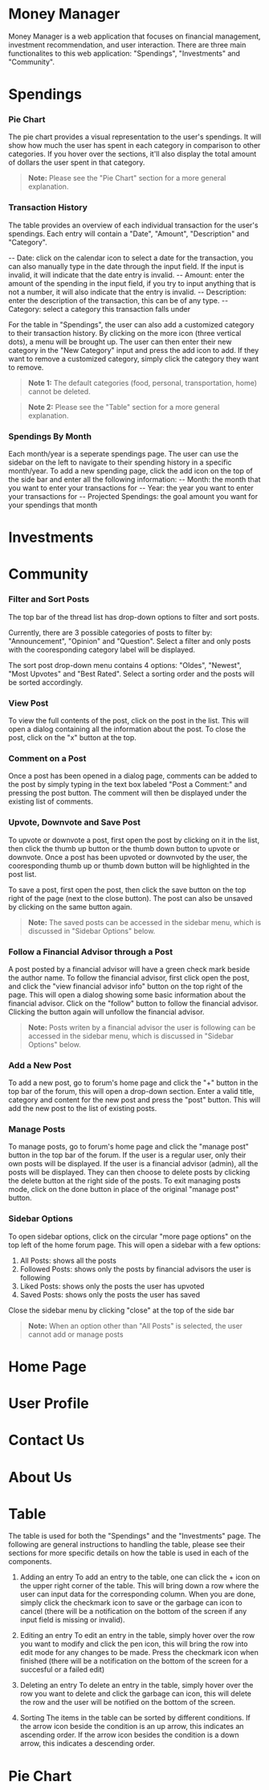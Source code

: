 # Money Manager

Money Manager is a web application that focuses on financial management, investment recommendation, and user interaction. There are three main functionalites to this web application: "Spendings", "Investments" and "Community". 

# Spendings

### Pie Chart 
The pie chart provides a visual representation to the user's spendings. It will show how much the user has spent in each category in comparison to other categories. If you hover over the sections, it'll also display the total amount of dollars the user spent in that category. 

> **Note:** Please see the "Pie Chart" section for a more general explanation. 

### Transaction History 
The table provides an overview of each individual transaction for the user's spendings. Each entry will contain a "Date", "Amount", "Description" and "Category". 
 
 -- Date: click on the calendar icon to select a date for the transaction, you can also manually type in the date through the input field. If the input is invalid, it will indicate that the date entry is invalid. 
 -- Amount: enter the amount of the spending in the input field, if you try to input anything that is not a number, it will also indicate that the entry is invalid. 
 -- Description: enter the description of the transaction, this can be of any type.
 -- Category: select a category this transaction falls under
 
 For the table in "Spendings", the user can also add a customized category to their transaction history. By clicking on the more icon (three vertical dots), a menu will be brought up. The user can then enter their new category in the "New Category" input and press the add icon to add. If they want to remove a customized category, simply click the category they want to remove. 

> **Note 1:** The default categories (food, personal, transportation, home) cannot be deleted. 

> **Note 2:** Please see the "Table" section for a more general explanation. 

### Spendings By Month
Each month/year is a seperate spendings page. The user can use the sidebar on the left to navigate to their spending history in a specific month/year. To add a new spending page, click the add icon on the top of the side bar and enter all the following information:
-- Month: the month that you want to enter your transactions for 
-- Year: the year you want to enter your transactions for 
-- Projected Spendings: the goal amount you want for your spendings that month

# Investments 

# Community 

### Filter and Sort Posts
The top bar of the thread list has drop-down options to filter and sort posts. 

Currently, there are 3 possible categories of posts to filter by: "Announcement", "Opinion" and "Question". Select a filter and only posts with the cooresponding category label will be displayed. 

The sort post drop-down menu contains 4 options: "Oldes", "Newest", "Most Upvotes" and "Best Rated". Select a sorting order and the posts will be sorted accordingly.

### View Post
To view the full contents of the post, click on the post in the list. This will open a dialog containing all the information about the post. To close the post, click on the "x" button at the top.

### Comment on a Post
Once a post has been opened in a dialog page, comments can be added to the post by simply typing in the text box labeled "Post a Comment:" and pressing the post button. The comment will then be displayed under the existing list of comments.

### Upvote, Downvote and Save Post
To upvote or downvote a post, first open the post by clicking on it in the list, then click the thumb up button or the thumb down button to upvote or downvote. Once a post has been upvoted or downvoted by the user, the cooresponding thumb up or thumb down button will be highlighted in the post list.

To save a post, first open the post, then click the save button on the top right of the page (next to the close button). The post can also be unsaved by clicking on the same button again. 

> **Note:** The saved posts can be accessed in the sidebar menu, which is discussed in "Sidebar Options" below.

### Follow a Financial Advisor through a Post
A post posted by a financial advisor will have a green check mark beside the author name. To follow the financial advisor, first click open the post, and click the "view financial advisor info" button on the top right of the page. This will open a dialog showing some basic information about the financial advisor. Click on the "follow" button to follow the financial advisor. Clicking the button again will unfollow the financial advisor. 

> **Note:** Posts writen by a financial advisor the user is following can be accessed in the sidebar menu, which is discussed in "Sidebar Options" below.

### Add a New Post
To add a new post, go to forum's home page and click the "+" button in the top bar of the forum, this will open a drop-down section. Enter a valid title, category and content for the new post and press the "post" button. This will add the new post to the list of existing posts.

### Manage Posts
To manage posts, go to forum's home page and click the "manage post" button in the top bar of the forum. If the user is a regular user, only their own posts will be displayed. If the user is a financial advisor (admin), all the posts will be displayed. They can then choose to delete posts by clicking the delete button at the right side of the posts. To exit managing posts mode, click on the done button in place of the original "manage post" button.

### Sidebar Options
To open sidebar options, click on the circular "more page options" on the top left of the home forum page. This will open a sidebar with a few options:

1. All Posts: shows all the posts
2. Followed Posts: shows only the posts by financial advisors the user is following
3. Liked Posts: shows only the posts the user has upvoted
4. Saved Posts: shows only the posts the user has saved

Close the sidebar menu by clicking "close" at the top of the side bar

> **Note:** When an option other than "All Posts" is selected, the user cannot add or manage posts

# Home Page

# User Profile 

# Contact Us 

# About Us 

# Table 
 The table is used for both the "Spendings" and the "Investments" page. The following are general instructions to handling the table, please see their sections for more specific details on how the table is used in each of the components. 
 
 1. Adding an entry
 To add an entry to the table, one can click the + icon on the upper right corner of the table. This will bring down a row where the user can input data for the corresponding column. When you are done, simply click the checkmark icon to save or the garbage can icon to cancel (there will be a notification on the bottom of the screen if any input field is missing or invalid). 
  
 2. Editing an entry
 To edit an entry in the table, simply hover over the row you want to modify and click the pen icon, this will bring the row into edit mode for any changes to be made. Press the checkmark icon when finished (there will be a notification on the bottom of the screen for a succesful or a failed edit)

 3. Deleting an entry
 To delete an entry in the table, simply hover over the row you want to delete and click the garbage can icon, this will delete the row and the user will be notified on the bottom of the screen. 

 4. Sorting 
 The items in the table can be sorted by different conditions. If the arrow icon beside the condition is an up arrow, this indicates an ascending order. If the arrow icon besides the condition is a down arrow, this indicates a descending order. 

# Pie Chart 